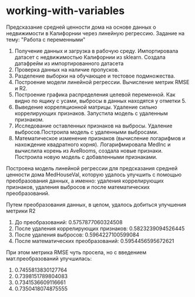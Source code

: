 # working-with-variables
Предсказание средней ценности дома на основе данных о недвижимости в Калифорнии через линейную регрессию. Задание на тему: "Работа с переменными"

1. Получение данных и загрузка в рабочую среду. Импортировала датасет с недвижимостью Калифорнии из sklearn. Создала датафрейм из импортированного датасета
2. Проверка данных на наличие пропусков.
3. Разделение выборки на обучающее и тестовое подмножества.
4. Построение модели линейной регрессии. Вычисление метрик RMSE и R2.
5. Построение графика распределения целевой переменной. Как видно по ящику с усами, выбросы в данных находятся у отметки 5.
6. Выведение корреляционной матрицы. Удаление сильно коррелирующих признаков. Запустила модель с удаленным признаком.
7. Исследование оставленных признаков на выбросы. Удаление выбросов.Построила модель с удаленными выбросами.
8. Математическое изменение признаков (вычисление логарифмов и нахождение квадратного корня). Логарифмировала MedInc и вычислила корень из AveRooms, создала новые признаки. Построила новую модель с добавленными признаками.

Построена модель линейной регрессии для предсказания средней ценности дома MedHouseVal, которую удалось улучшить с помощью преобразования данных, а именно: удаления коррелирующих признаков, удаления выбросов и после математических преобразований.

Путем преобразования данных, в целом, удалось добиться улучшения метрики R2
1. До преобразований: 0.5757877060324508
2. После удаления коррелирующих признаков: 0.5823239094526445
3. После удаления выбросов: 0.5964227100599084
4. После математических преобразований: 0.5954456595672621

При этом метрика RMSE чуть просела, но с введением мат.преобразований улучшилась:
1. 0.7455813830127764
2. 0.7398151789804083
3. 0.7341536609116661
4. 0.7350418074875555
